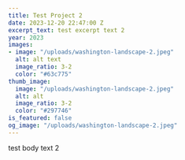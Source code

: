```yaml
---
title: Test Project 2
date: 2023-12-20 22:47:00 Z
excerpt_text: test excerpt text 2
year: 2023
images:
- image: "/uploads/washington-landscape-2.jpeg"
  alt: alt text
  image_ratio: 3-2
  color: "#63c775"
thumb_image:
  image: "/uploads/washington-landscape-2.jpeg"
  alt: alt
  image_ratio: 3-2
  color: "#297746"
is_featured: false
og_image: "/uploads/washington-landscape-2.jpeg"
---
```


test body text 2